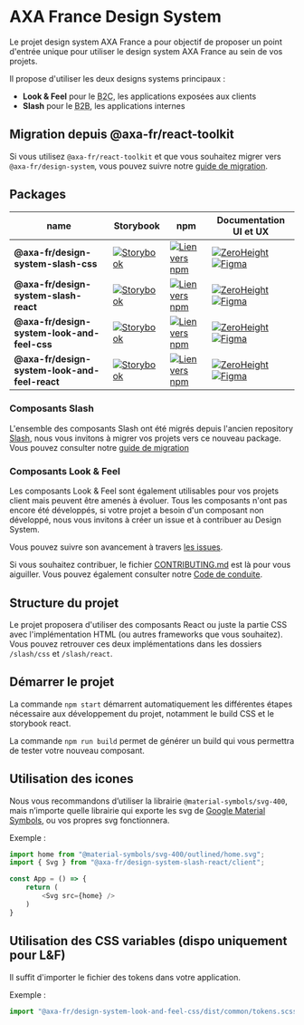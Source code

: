# AXA France Design System

Le projet design system AXA France a pour objectif de proposer un point d'entrée
unique pour utiliser le design system AXA France au sein de vos projets.

Il propose d'utiliser les deux designs systems principaux :

- **Look & Feel** pour le <abbr title="Business to client">B2C</abbr>, les
  applications exposées aux clients
- **Slash** pour le <abbr title="Business to business">B2B</abbr>, les
  applications internes

## Migration depuis @axa-fr/react-toolkit

Si vous utilisez `@axa-fr/react-toolkit` et que vous souhaitez migrer vers
`@axa-fr/design-system`, vous pouvez suivre notre
[guide de migration](./MIGRATION-GUIDE-TOOLKIT.md).

## Packages

| name                                          | Storybook                                                                                                                                                                                  | npm                                                                                                                                                             | Documentation UI et UX                                                                                                                                                                                                                                                                                              |
| --------------------------------------------- | ------------------------------------------------------------------------------------------------------------------------------------------------------------------------------------------ | --------------------------------------------------------------------------------------------------------------------------------------------------------------- | ------------------------------------------------------------------------------------------------------------------------------------------------------------------------------------------------------------------------------------------------------------------------------------------------------------------- |
| **@axa-fr/design-system-slash-css**           | [![Storybook](https://img.shields.io/badge/Storybook-slash--css-FF4785?logo=storybook&logoColor=white)](https://axafrance.github.io/design-system/slash/css/latest/)                       | [![Lien vers npm](https://img.shields.io/npm/v/%40axa-fr%2Fdesign-system-slash-css)](https://www.npmjs.com/@axa-fr/design-system-slash-css)                     | [![ZeroHeight](https://img.shields.io/badge/ZeroHeight-slash-00008F)](https://zeroheight.com/4b1e27a45/v/latest/p/36b4a2-slash-design-system-b-to-b) [![Figma](https://img.shields.io/badge/Figma-slash-F24E1E?logo=figma)](https://www.figma.com/design/reZserxMfytQ9M82bt20Bi/DS-Slash-V3)                        |
| **@axa-fr/design-system-slash-react**         | [![Storybook](https://img.shields.io/badge/Storybook-slash--react-FF4785?logo=storybook&logoColor=white)](https://axafrance.github.io/design-system/slash/react/latest/)                   | [![Lien vers npm](https://img.shields.io/npm/v/%40axa-fr%2Fdesign-system-slash-react)](https://www.npmjs.com/@axa-fr/design-system-slash-react)                 | [![ZeroHeight](https://img.shields.io/badge/ZeroHeight-slash-00008F)](https://zeroheight.com/4b1e27a45/v/latest/p/36b4a2-slash-design-system-b-to-b) [![Figma](https://img.shields.io/badge/Figma-slash-F24E1E?logo=figma)](https://www.figma.com/design/reZserxMfytQ9M82bt20Bi/DS-Slash-V3)                        |
| **@axa-fr/design-system-look-and-feel-css**   | [![Storybook](https://img.shields.io/badge/Storybook-look--and--feel--css-FF4785?logo=storybook&logoColor=white)](https://axafrance.github.io/design-system/look-and-feel/css/latest/)     | [![Lien vers npm](https://img.shields.io/npm/v/%40axa-fr%2Fdesign-system-look-and-feel-css)](https://www.npmjs.com/@axa-fr/design-system-look-and-feel-css)     | [![ZeroHeight](https://img.shields.io/badge/ZeroHeight-look_and_feel-00008F)](https://zeroheight.com/54c5bd254/v/latest/p/07c120-espace-client) [![Figma](https://img.shields.io/badge/Figma-look_and_feel-F24E1E?logo=figma)](https://www.figma.com/design/06u5N0AkHDjJW3Sbis7FOJ/04.-Zero-Height---Look%2526Feel) |
| **@axa-fr/design-system-look-and-feel-react** | [![Storybook](https://img.shields.io/badge/Storybook-look--and--feel--react-FF4785?logo=storybook&logoColor=white)](https://axafrance.github.io/design-system/look-and-feel/react/latest/) | [![Lien vers npm](https://img.shields.io/npm/v/%40axa-fr%2Fdesign-system-look-and-feel-react)](https://www.npmjs.com/@axa-fr/design-system-look-and-feel-react) | [![ZeroHeight](https://img.shields.io/badge/ZeroHeight-look_and_feel-00008F)](https://zeroheight.com/54c5bd254/v/latest/p/07c120-espace-client) [![Figma](https://img.shields.io/badge/Figma-look_and_feel-F24E1E?logo=figma)](https://www.figma.com/design/06u5N0AkHDjJW3Sbis7FOJ/04.-Zero-Height---Look%2526Feel) |

### Composants Slash

L'ensemble des composants Slash ont été migrés depuis l'ancien repository [Slash](https://github.com/AxaFrance/react-toolkit), nous vous invitons à migrer vos projets vers ce nouveau package. Vous pouvez consulter notre [guide de migration](./MIGRATION-GUIDE-TOOLKIT.md)

### Composants Look & Feel

Les composants Look & Feel sont également utilisables pour vos projets client mais peuvent être amenés à évoluer.
Tous les composants n'ont pas encore été développés, si votre projet a besoin d'un composant non développé, nous vous invitons à créer un issue et à contribuer au Design System.

Vous pouvez suivre son avancement à travers
[les issues](https://github.com/AxaFrance/design-system/issues).

Si vous souhaitez contribuer, le fichier [CONTRIBUTING.md](./CONTRIBUTING.md)
est là pour vous aiguiller. Vous pouvez également consulter notre
[Code de conduite](./CODE_OF_CONDUCT.md).

## Structure du projet

Le projet proposera d'utiliser des composants React ou juste la partie CSS avec
l'implémentation HTML (ou autres frameworks que vous souhaitez). Vous pouvez
retrouver ces deux implémentations dans les dossiers `/slash/css` et
`/slash/react`.

## Démarrer le projet

La commande `npm start` démarrent automatiquement les différentes étapes
nécessaire aux développement du projet, notamment le build CSS et le storybook
react.

La commande `npm run build` permet de générer un build qui vous permettra de
tester votre nouveau composant.

## Utilisation des icones

Nous vous recommandons d’utiliser la librairie `@material-symbols/svg-400`, mais
n’importe quelle librairie qui exporte les svg de
[Google Material Symbols](https://github.com/google/material-design-icons), ou
vos propres svg fonctionnera.

Exemple :

```typescript
import home from "@material-symbols/svg-400/outlined/home.svg";
import { Svg } from "@axa-fr/design-system-slash-react/client";

const App = () => {
    return (
        <Svg src={home} />
    )
}
```

## Utilisation des CSS variables (dispo uniquement pour L&F)

Il suffit d'importer le fichier des tokens dans votre application.

Exemple :

```typescript
import "@axa-fr/design-system-look-and-feel-css/dist/common/tokens.scss";
```
